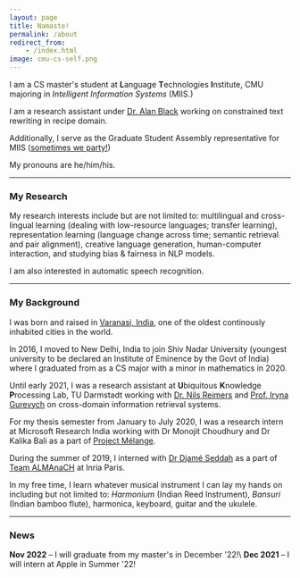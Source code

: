 ```yaml
---
layout: page
title: Namaste!
permalink: /about
redirect_from:
    - /index.html
image: cmu-cs-self.png
---
```

<!-- ![alt text](../assets/img/cmu-cs-self.png) -->
<!-- <img src="../assets/img/cmu-cs-self.png" width="200"> -->

<!-- <span style="color:brown">[Under construction!]</span> -->

I am a CS master's student at **L**anguage **T**echnologies **I**nstitute, CMU majoring in _Intelligent Information Systems_ (MIIS.) 

I am a research assistant under [Dr. Alan Black](https://www.cs.cmu.edu/~awb/) working on constrained text rewriting in recipe domain.

Additionally, I serve as the Graduate Student Assembly representative for MIIS ([sometimes we party!](../posts/2021-12-24-miis-gsa))

My pronouns are he/him/his.

---

### My Research
My research interests include but are not limited to: multilingual and cross-lingual learning (dealing with low-resource languages; transfer learning), representation learning (language change across time; semantic retrieval and pair alignment), creative language generation, human-computer interaction, and studying bias & fairness in NLP models.

I am also interested in automatic speech recognition.
<!-- #### Current -->

<!-- [Getting Started]({{ site.github.url }}{% post_url 2015-10-10-getting-started %}): getting started with installing Lagrange, whether you are completely new to using Jekyll, or simply just migrating to a new Jekyll theme. -->

---

### My Background
I was born and raised in [Varanasi, India](https://www.britannica.com/place/Varanasi "Want to read up about Varanasi?"), one of the oldest continously inhabited cities in the world.

In 2016, I moved to New Delhi, India to join Shiv Nadar University (youngest university to be declared an Institute of Eminence by the Govt of India) where I graduated from as a CS major with a minor in mathematics in 2020.

Until early 2021, I was a research assistant at **U**biquitous **K**nowledge **P**rocessing Lab, TU Darmstadt working with [Dr. Nils Reimers](https://www.nils-reimers.de/vita) and [Prof. Iryna Gurevych](https://www.informatik.tu-darmstadt.de/ukp/ukp_home/staff_ukp/prof_dr_iryna_gurevych/index.en.jsp) on cross-domain information retrieval systems.

For my thesis semester from January to July 2020, I was a research intern at Microsoft Research India working with Dr Monojit Choudhury and Dr Kalika Bali as a part of [Project Mélange](https://www.microsoft.com/en-us/research/project/melange/).

During the summer of 2019, I interned with [Dr Djamé Seddah](http://atoll.inria.fr/~seddah/) as a part of [Team ALMAnaCH](https://files.inria.fr/almanach/people-en.html) at Inria Paris.

In my free time, I learn whatever musical instrument I can lay my hands on including but not limited to: _Harmonium_ (Indian Reed Instrument), _Bansuri_ (Indian bamboo flute), harmonica, keyboard, guitar and the ukulele.

<!-- 2016 
: Started at Shiv Nadar University, New Delhi

> Started at Shiv Nadar University, New Delhi

2020
: It went -->

<!-- To know more about my background, check out: -->


---

### News
**Nov 2022** – I will graduate from my master's in December '22!\\
**Dec 2021** – I will intern at Apple in Summer '22!
<!-- [Dec 2021 – I will intern at Apple in Summer '22!](../news/2021-12-24-apple-intern) <span style="color:brown">[new]</span>\\ -->
<!-- [Aug 2021 – I started my master's at CMU!](../news/2021-12-24-news-cmu) <span style="color:brown">[new]</span>\\ -->
<!-- [Aug 2021 – I am a graduate student at CMU now!]({{ site.github.url }}{% post_url 2021-12-24-news-cmu %}) -->


<!-- [Text and Formatting]({{ site.github.url }}{% post_url 2014-01-01-text-formatting-examples %}) -->

<!-- ### Questions? -->

<!-- This theme is completely free and open source software. You may use it however you want, as it is distributed under the [MIT License](http://choosealicense.com/licenses/mit/). If you are having any problems, any questions or suggestions, feel free to [tweet at me](https://twitter.com/intent/tweet?text=My%question%about%Lagrange%is:%&amp;via=paululele), or [file a GitHub issue](https://github.com/lenpaul/lagrange/issues/new). -->
